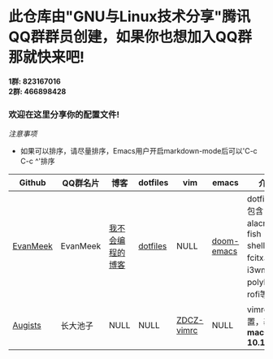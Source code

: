 # 此仓库由"GNU与Linux技术分享"腾讯QQ群群员创建，如果你也想加入QQ群那就快来吧!

**1群: 823167016** </br>
**2群: 466898428**

### 欢迎在这里分享你的配置文件!

*注意事项*
- 如果可以排序，请尽量排序，Emacs用户开启markdown-mode后可以'C-c C-c ^'排序

| Github                                       | QQ群名片 | 博客                                           | dotfiles                                         | vim                                                      | emacs                                                                 | 介绍                                                                  |
|----------------------------------------------|----------|------------------------------------------------|--------------------------------------------------|----------------------------------------------------------|-----------------------------------------------------------------------|-----------------------------------------------------------------------|
| [EvanMeek](https://github.com/EvanMeek)      | EvanMeek | [我不会编程的博客](https://evanmeek.github.io) | [dotfiles](https://github.com/EvanMeek/dotfiles) | NULL                                                     | [doom-emacs](https://github.com/EvanMeek/dotfiles/tree/master/doom.d) | dotfiles中包含alacritty、fish shell、fcitx、i3wm、polybar、rofi等配置 |
| [Augists](https://github.com/Augists-ZDCZ/-) | 长大池子 | NULL                                           | NULL                                             | [ZDCZ-vimrc](https://github.com/Augists-ZDCZ/ZDCZ-vimrc) | NULL                                                                  | vimrc配置，基于 **macOS 10.15.4**                                     |
